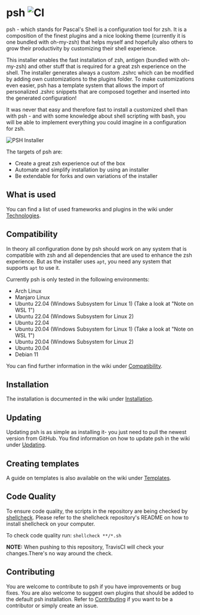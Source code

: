 # psh ![CI](https://github.com/pascal-zarrad/psh/workflows/CI/badge.svg?branch=master)
psh - which stands for Pascal's Shell is a configuration tool for zsh. It is a composition of the finest plugins and a nice looking theme (currently it is one bundled with oh-my-zsh) that helps myself and hopefully also others to grow their productivity by customizing their shell experience.

This installer enables the fast installation of zsh, antigen (bundled with oh-my-zsh) and other stuff that is required for a great zsh experience on the shell. The installer generates always a custom .zshrc which can be modified by adding own customizations to the plugins folder. To make customizations even easier, psh has a template system that allows the import of personalized .zshrc snippets that are composed together and inserted into the generated configuration!

It was never that easy and therefore fast to install a customized shell than with psh - and with some knowledge about shell scripting with bash, you will be able to implement everything you could imagine in a configuration for zsh.

![PSH Installer](https://github.com/pascal-zarrad/psh/raw/master/.github/MEDIA/psh.gif)

The targets of psh are:
 * Create a great zsh experience out of the box
 * Automate and simplify installation by using an installer
 * Be extendable for forks and own variations of the installer

## What is used
You can find a list of used frameworks and plugins in the wiki under [Technologies](https://github.com/pascal-zarrad/psh/wiki/Technologies).

## Compatibility
In theory all configuration done by psh should work on any system that is compatible with zsh and all dependencies that are used to enhance the zsh experience.
But as the installer uses ```apt```, you need any system that supports ```apt``` to use it.

Currently psh is only tested in the following environments:
 * Arch Linux
 * Manjaro Linux
 * Ubuntu 22.04 (Windows Subsystem for Linux 1) (Take a look at "Note on WSL 1")
 * Ubuntu 22.04 (Windows Subsystem for Linux 2)
 * Ubuntu 22.04
 * Ubuntu 20.04 (Windows Subsystem for Linux 1) (Take a look at "Note on WSL 1")
 * Ubuntu 20.04 (Windows Subsystem for Linux 2)
 * Ubuntu 20.04
 * Debian 11

You can find further information in the wiki under [Compatibility](https://github.com/pascal-zarrad/psh/wiki/Compatibility).

## Installation

The installation is documented in the wiki under [Installation](https://github.com/pascal-zarrad/psh/wiki/Installation).

## Updating
Updating psh is as simple as installing it- you just need to pull the newest version from GitHub.
You find information on how to update psh in the wiki under [Updating](https://github.com/pascal-zarrad/psh/wiki/Updating).

## Creating templates
A guide on templates is also available on the wiki under [Templates](https://github.com/pascal-zarrad/psh/wiki/Templates).

## Code Quality
To ensure code quality, the scripts in the repository are being checked by [shellcheck](https://github.com/koalaman/shellcheck).
Please refer to the shellcheck repository's README on how to install shellcheck on your computer.

To check code quality run: ```shellcheck **/*.sh```

**NOTE:** When pushing to this repository, TravisCI will check your changes.There's no way around the check.

## Contributing

You are welcome to contribute to psh if you have improvements or bug fixes.
You are also welcome to suggest own plugins that should be added to the default
psh installation. Refer to [Contributing](https://github.com/pascal-zarrad/psh/blob/master/CONTRIBUTING.md)
if you want to be a contributor or simply create an issue.
